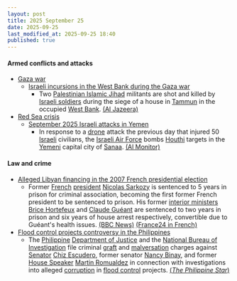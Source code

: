 ```yaml
---
layout: post
title: 2025 September 25
date: 2025-09-25
last_modified_at: 2025-09-25 18:40
published: true
---
```



#### Armed conflicts and attacks

* [Gaza war](https://en.wikipedia.org/wiki/Gaza_war "Gaza war")
  * [Israeli incursions in the West Bank during the Gaza war](https://en.wikipedia.org/wiki/Israeli_incursions_in_the_West_Bank_during_the_Gaza_war "Israeli incursions in the West Bank during the Gaza war")
    * Two [Palestinian Islamic Jihad](https://en.wikipedia.org/wiki/Palestinian_Islamic_Jihad "Palestinian Islamic Jihad") militants are shot and killed by [Israeli soldiers](https://en.wikipedia.org/wiki/Israeli_Defense_Forces "Israeli Defense Forces") during the siege of a house in [Tammun](https://en.wikipedia.org/wiki/Tammun "Tammun") in the occupied [West Bank](https://en.wikipedia.org/wiki/West_Bank "West Bank"). [(Al Jazeera)](https://www.aljazeera.com/news/liveblog/2025/9/25/live-israel-bombs-family-home-in-gaza-with-children-among-11-killed?update=3981285)
* [Red Sea crisis](https://en.wikipedia.org/wiki/Red_Sea_crisis "Red Sea crisis")
  * [September 2025 Israeli attacks in Yemen](https://en.wikipedia.org/wiki/September_2025_Israeli_attacks_in_Yemen "September 2025 Israeli attacks in Yemen")
    * In response to a [drone](https://en.wikipedia.org/wiki/Drone_warfare "Drone warfare") attack the previous day that injured 50 [Israeli](https://en.wikipedia.org/wiki/Israelis "Israelis") civilians, the [Israeli Air Force](https://en.wikipedia.org/wiki/Israeli_Air_Force "Israeli Air Force") bombs [Houthi](https://en.wikipedia.org/wiki/Houthis "Houthis") targets in the [Yemeni](https://en.wikipedia.org/wiki/Yemen "Yemen") capital city of [Sanaa](https://en.wikipedia.org/wiki/Sanaa "Sanaa"). [(Al Monitor)](https://www.al-monitor.com/originals/2025/09/israel-strikes-yemens-sanaa-day-after-eilat-drone-attack-houthi-run-tv-says)

#### Law and crime

* [Alleged Libyan financing in the 2007 French presidential election](https://en.wikipedia.org/wiki/Alleged_Libyan_financing_in_the_2007_French_presidential_election "Alleged Libyan financing in the 2007 French presidential election")
  * Former [French](https://en.wikipedia.org/wiki/France "France") [president](https://en.wikipedia.org/wiki/President_of_France "President of France") [Nicolas Sarkozy](https://en.wikipedia.org/wiki/Nicolas_Sarkozy "Nicolas Sarkozy") is sentenced to 5 years in prison for criminal association, becoming the first former French president to be sentenced to prison. His former [interior ministers](https://en.wikipedia.org/wiki/Minister_of_the_Interior_%28France%29 "Minister of the Interior (France)") [Brice Hortefeux](https://en.wikipedia.org/wiki/Brice_Hortefeux "Brice Hortefeux") and [Claude Guéant](https://en.wikipedia.org/wiki/Claude_Gu%C3%A9ant "Claude Guéant") are sentenced to two years in prison and six years of house arrest respectively, convertible due to Guéant's health issues. [(BBC News)](https://www.bbc.com/news/articles/cp98kepmj9lo) [(France24 in French)](https://www.france24.com/fr/info-en-continu/20250925-la-campagne-2007-de-sarkozy-a-t-elle-%C3%A9t%C3%A9-financ%C3%A9e-par-la-libye-le-tribunal-rend-son-jugement)
* [Flood control projects controversy in the Philippines](https://en.wikipedia.org/wiki/Flood_control_projects_controversy_in_the_Philippines "Flood control projects controversy in the Philippines")
  * The [Philippine](https://en.wikipedia.org/wiki/Philippine "Philippine") [Department of Justice](https://en.wikipedia.org/wiki/Department_of_Justice_%28Philippines%29 "Department of Justice (Philippines)") and the [National Bureau of Investigation](https://en.wikipedia.org/wiki/National_Bureau_of_Investigation_%28Philippines%29 "National Bureau of Investigation (Philippines)") file criminal [graft](https://en.wikipedia.org/wiki/Graft_%28politics%29 "Graft (politics)") and [malversation](https://en.wikipedia.org/wiki/Malversation "Malversation") charges against [Senator](https://en.wikipedia.org/wiki/Senate_of_the_Philippines "Senate of the Philippines") [Chiz Escudero](https://en.wikipedia.org/wiki/Chiz_Escudero "Chiz Escudero"), former senator [Nancy Binay](https://en.wikipedia.org/wiki/Nancy_Binay "Nancy Binay"), and former [House Speaker](https://en.wikipedia.org/wiki/Speaker_of_the_House_of_Representatives_of_the_Philippines "Speaker of the House of Representatives of the Philippines") [Martin Romualdez](https://en.wikipedia.org/wiki/Martin_Romualdez "Martin Romualdez") in connection with investigations into alleged [corruption](https://en.wikipedia.org/wiki/Corruption_in_the_Philippines "Corruption in the Philippines") in [flood control](https://en.wikipedia.org/wiki/Flood_control "Flood control") projects. [(*The Philippine Star*)](https://www.philstar.com/headlines/2025/09/25/2475386/nbi-seeks-malversation-raps-escudero-binay-romualdez)
